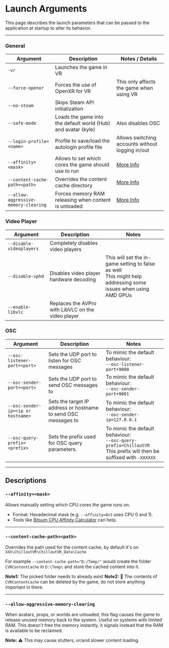 # Launch Arguments

This page describes the launch parameters that can be passed to the application at startup to alter its behavior.

---

### General

| Argument                             | Description                                                   | Notes / Details                                  |
|--------------------------------------|---------------------------------------------------------------|--------------------------------------------------|
| `-vr`                                | Launches the game in VR                                       |                                                  |
| `--force-openxr`                     | Forces the use of OpenXR for VR                               | This only affects the game when using VR         |
| `--no-steam`                         | Skips Steam API initialization                                |                                                  |
| `--safe-mode`                        | Loads the game into the default world (Hub) and avatar (kyle) | Also disables OSC                                |
| `--login-profile=<name>`             | Profile to save/load the autologin profile file               | Allows switching accounts without logging in/out |
| `--affinity=<mask>`                  | Allows to set which cores the game should use to run          | [More Info](#-affinitymask)                      |
| `--content-cache-path=<path>`        | Overrides the content cache directory                         | [More Info](#-content-cache-pathpath)            |
| `--allow-aggressive-memory-clearing` | Forces memory RAM releasing when content is unloaded          | [More Info](#-allow-aggressive-memory-clearing)  |

### Video Player

| Argument                 | Description                                        | Notes                                                                                                            |
|--------------------------|----------------------------------------------------|------------------------------------------------------------------------------------------------------------------|
| `--disable-videoplayers` | Completely disables video players                  |                                                                                                                  |
| `--disable-vphd`         | Disables video player hardware decoding            | This will set the in-game setting to false as well<br>This might help addressing some issues when using AMD GPUs |
| `--enable-libvlc`        | Replaces the AVPro with LibVLC on the video player |                                                                                                                  |

### OSC

| Argument                           | Description                                                    | Notes                                                                                                                  |
|------------------------------------|----------------------------------------------------------------|------------------------------------------------------------------------------------------------------------------------|
| `--osc-listener-port=<port>`       | Sets the UDP port to listen for OSC messages                   | To mimic the default behaviour:<br>`--osc-listener-port=9000`                                                          |
| `--osc-sender-port=<port>`         | Sets the UDP port to send OSC messages to                      | To mimic the default behaviour:<br>`--osc-sender-port=9001`                                                            |
| `--osc-sender-ip=<ip or hostname>` | Sets the target IP address or hostname to send OSC messages to | To mimic the default behaviour:<br>`--osc-sender-ip=127.0.0.1`                                                         |
| `--osc-query-prefix=<prefix>`      | Sets the prefix used for OSC query parameters.                 | To mimic the default behaviour:<br>`--osc-query-prefix=ChilloutVR`<br>This prefix will then be suffixed with `-XXXXXX` |

---

## Descriptions

### `--affinity=<mask>`

Allows manually setting which CPU cores the game runs on.

- Format: Hexadecimal mask (e.g. `--affinity=0x3` uses CPU 0 and 1).
- Tools like [Bitsum CPU Affinity Calculator](https://bitsum.com/tools/cpu-affinity-calculator/) can help.

---

### `--content-cache-path=<path>`

Overrides the path used for the content cache, by default it's on `XXX\ChilloutVR\ChilloutVR_Data\Cache`

For example `--content-cache-path="D:/Temp/"` would create the folder `CVRContentCache` in `D:\Temp\` and store the
cached content into it.

**Note1:** The picked folder needs to already exist
**Note2:** 🚨 The contents of `CVRContentCache` can be deleted by the game, do not store anything important in there.

---

### `--allow-aggressive-memory-clearing`

When avatars, props, or worlds are unloaded, this flag causes the game to release unused memory back to the system.
Useful on systems with limited RAM. This doesn't free the memory instantly, it signals instead that the RAM is available
to be reclaimed.

**Note:** ⚠️ This may cause stutters, or/and slower content loading.
